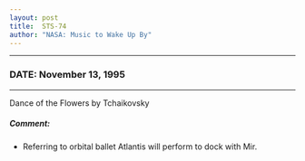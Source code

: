 ```yaml
---
layout: post
title:  STS-74
author: "NASA: Music to Wake Up By"
---
```


----
### DATE: November 13, 1995
----
Dance of the Flowers by Tchaikovsky

##### Comment:
* Referring to orbital ballet Atlantis will perform to dock with Mir.
